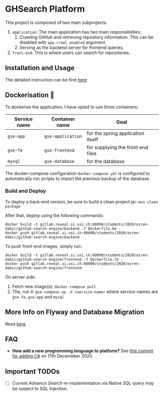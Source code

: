 
# GHSearch Platform

This project is composed of two main subprojects:
1. `application`: The main application has two main responsibilities:
    1. Crawling GitHub and retrieving repository information. This can be disabled with `app.crawl.enabled` argument.
    2. Serving as the backend server for frontend queries.
2. `front-end`: This is where users can search for repositories.

## Installation and Usage

The detailed instruction can be find [here](./RUN.md)


## Dockerisation :whale:

To dockerise the application, I have opted to use three containers:

| Service name | Container name | Goal |
| ------------ | -------------- | ---- |
| `gse-app` | `gse-application` | for the spring application itself |
| `gse-fe` | `gse-frontend` | for supplying the front end files |
| `mysql` | `gse-database` | for the database |

The docker-compose configuration `docker-compose.yml` is configured to automatically run scripts to import the previous backup of the database.

### Build and Deploy

To deploy a back-end version, be sure to build a clean project jar: `mvn clean package`

After that, deploy using the following commands:
```
docker build -t gitlab.reveal.si.usi.ch:60090/students/2020/ozren-dabic/github-search-engine/backend -f Dockerfile.be .
docker push gitlab.reveal.si.usi.ch:60090/students/2020/ozren-dabic/github-search-engine/backend
```

To push front-end images, simply run:
```
docker build -t gitlab.reveal.si.usi.ch:60090/students/2020/ozren-dabic/github-search-engine/frontend -f Dockerfile.fe .
docker push gitlab.reveal.si.usi.ch:60090/students/2020/ozren-dabic/github-search-engine/frontend
```

On server side:
1. Fetch new image(s): `docker-compose pull`
2. The, run it: `gse-compose up -d <service-name>` where service-names are `gse-fe`, `gse-app` and `mysql`


## More Info on Flyway and Database Migration
Read [here](./README_flyway.md)

## FAQ
- **How add a new programming language to platform?** See [this commit for adding C#](https://gitlab.reveal.si.usi.ch/devinta/github-search-engine/-/commit/2fd9c1da171119f5d33fd157b2275ad6429264ce) on 17th Decemeber 2020.

## Important TODOs
- [ ] Current *Advance Search* re-implementation via Native SQL query may be subject to SQL Injection.
